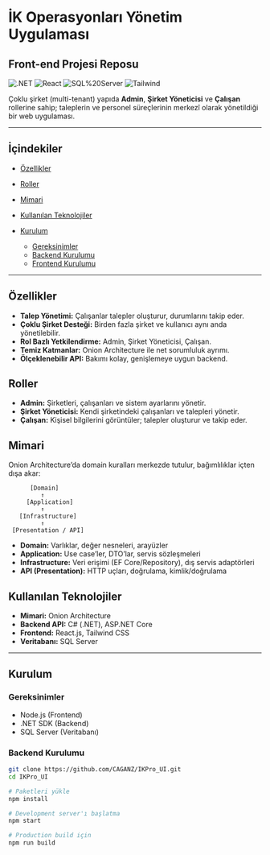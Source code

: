 # İK Operasyonları Yönetim Uygulaması 
## Front-end Projesi Reposu
![.NET](https://img.shields.io/badge/.NET-8.0-purple)
![React](https://img.shields.io/badge/React-18-blue)
![SQL%20Server](https://img.shields.io/badge/SQL%20Server-DB-red)
![Tailwind](https://img.shields.io/badge/Tailwind-CSS-06b6d4)

Çoklu şirket (multi-tenant) yapıda **Admin**, **Şirket Yöneticisi** ve **Çalışan** rollerine sahip; taleplerin ve personel süreçlerinin merkezî olarak yönetildiği bir web uygulaması.



---

## İçindekiler
- [Özellikler](#özellikler)
- [Roller](#roller)
- [Mimari](#mimari)
- [Kullanılan Teknolojiler](#kullanılan-teknolojiler)
  
- [Kurulum](#kurulum)
  - [Gereksinimler](#gereksinimler)
  - [Backend Kurulumu](#backend-kurulumu)
  - [Frontend Kurulumu](#frontend-kurulumu)

---

## Özellikler
- **Talep Yönetimi:** Çalışanlar talepler oluşturur, durumlarını takip eder.
- **Çoklu Şirket Desteği:** Birden fazla şirket ve kullanıcı aynı anda yönetilebilir.
- **Rol Bazlı Yetkilendirme:** Admin, Şirket Yöneticisi, Çalışan.
- **Temiz Katmanlar:** Onion Architecture ile net sorumluluk ayrımı.
- **Ölçeklenebilir API:** Bakımı kolay, genişlemeye uygun backend.

## Roller
- **Admin:** Şirketleri, çalışanları ve sistem ayarlarını yönetir.
- **Şirket Yöneticisi:** Kendi şirketindeki çalışanları ve talepleri yönetir.
- **Çalışan:** Kişisel bilgilerini görüntüler; talepler oluşturur ve takip eder.

## Mimari
Onion Architecture’da domain kuralları merkezde tutulur, bağımlılıklar içten dışa akar:

          [Domain]         
             ↑
         [Application]     
             ↑
       [Infrastructure]    
             ↑
     [Presentation / API]  



- **Domain:** Varlıklar, değer nesneleri, arayüzler  
- **Application:** Use case’ler, DTO’lar, servis sözleşmeleri  
- **Infrastructure:** Veri erişimi (EF Core/Repository), dış servis adaptörleri  
- **API (Presentation):** HTTP uçları, doğrulama, kimlik/doğrulama

## Kullanılan Teknolojiler
- **Mimari:** Onion Architecture
- **Backend API:** C# (.NET), ASP.NET Core  
- **Frontend:** React.js, Tailwind CSS
- **Veritabanı:** SQL Server  


---

## Kurulum

### Gereksinimler
- Node.js (Frontend)
- .NET SDK (Backend)
- SQL Server (Veritabanı)

### Backend Kurulumu
```bash
git clone https://github.com/CAGANZ/IKPro_UI.git
cd IKPro_UI

# Paketleri yükle
npm install

# Development server'ı başlatma
npm start

# Production build için
npm run build
